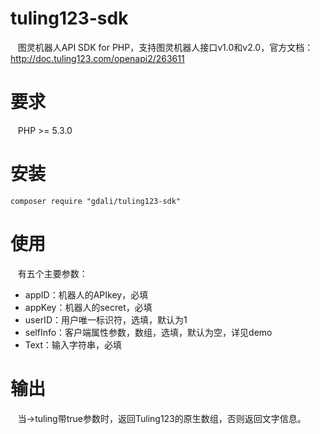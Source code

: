 # tuling123-sdk
    图灵机器人API SDK for PHP，支持图灵机器人接口v1.0和v2.0，官方文档：http://doc.tuling123.com/openapi2/263611
# 要求
    PHP >= 5.3.0
# 安装
    composer require "gdali/tuling123-sdk"
# 使用
    有五个主要参数：
*  appID：机器人的APIkey，必填
*  appKey：机器人的secret，必填
*  userID：用户唯一标识符，选填，默认为1
*  selfInfo：客户端属性参数，数组，选填，默认为空，详见demo
*  Text：输入字符串，必填
# 输出
    当->tuling带true参数时，返回Tuling123的原生数组，否则返回文字信息。
